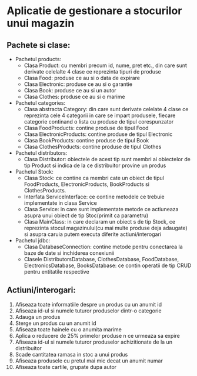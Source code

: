 # Aplicatie de gestionare a stocurilor unui magazin

## Pachete si clase:
- Pachetul products:
  * Clasa Product: cu membri precum id, nume, pret etc., din care sunt derivate celelalte 4 clase ce reprezinta tipuri de produse
  * Clasa Food: produse ce au si o data de expirare
  * Clasa Electronic: produse ce au si o garantie
  * Clasa Book: produse ce au si un autor
  * Clasa Clothes: produse ce au si o marime
- Pachetul categories:
  * Clasa abstracta Category: din care sunt derivate celelate 4 clase ce reprezinta cele 4 categorii in care se impart produsele, fiecare categorie continand o lista cu produse de tipul corespunzator
  * Clasa FoodProducts: contine produse de tipul Food
  * Clasa ElectronicProducts: contine produse de tipul Electronic
  * Clasa BookProducts: contine produse de tipul Book
  * Clasa ClothesProducts: contine produse de tipul Clothes
- Pachetul distributors:
  * Clasa Distributor: obiectele de acest tip sunt membri ai obiectelor de tip Product si indica de la ce distribuitor provine un produs
- Pachetul Stock:
  * Clasa Stock: ce contine ca membri cate un obiect de tipul FoodProducts, ElectronicProducts, BookProducts si ClothesProducts.
  * Interfata ServiceInterface: ce contine metodele ce trebuie implementate in clasa Service
  * Clasa Service: in care sunt implementate metode ce actiuneaza asupra unui obiect de tip Stoc(primit ca parametru)
  * Clasa MainClass: in care declaram un obiect s de tip Stock, ce reprezinta stocul magazinului(cu mai multe produse deja adaugate) si asupra caruia putem executa diferite actiuni/interogari
- Pachetul jdbc:
  * Clasa DatabaseConnection: contine metode pentru conectarea la baze de date si inchiderea conexiunii
  * Clasele DistributorsDatabase, ClothesDatabase, FoodDatabase, ElectronicsDatabase, BooksDatabase: ce contin operatii de tip CRUD pentru entitatile respective

## Actiuni/interogari:
1. Afiseaza toate informatiile despre un produs cu un anumit id
2. Afiseaza id-ul si numele tuturor produselor dintr-o categorie
3. Adauga un produs
4. Sterge un produs cu un anumit id
5. Afiseaza toate hainele cu o anumita marime
6. Aplica o reducere de 25% primelor produse n ce urmeaza sa expire
7. Afiseaza id-ul si numele tuturor produselor achizitionate de la un distribuitor
8. Scade cantitatea ramasa in stoc a unui produs
9. Afiseaza produsele cu pretul mai mic decat un anumit numar
10. Afiseaza toate cartile, grupate dupa autor
